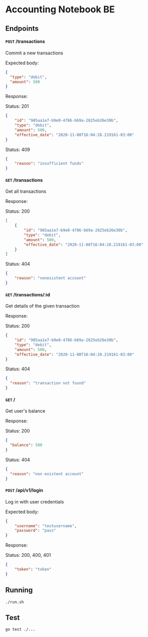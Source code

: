 # Accounting Notebook BE

## Endpoints

#### `POST` /transactions

Commit a new transactions

Expected body:
```json
{
  "type": "debit",
  "amount": 500
}
```

Response:

Status: 201
```json
{
    "id": "985aa1e7-b9e0-4786-b69a-2825eb26e30b",
    "type": "debit",
    "amount": 500,
    "effective_date": "2020-11-08T16:04:28.219161-03:00"
}
```

Status: 409
```json
{
    "reason": "insufficient funds"
}
```

#### `GET` /transactions

Get all transactions

Response:

Status: 200
```json
[
    {
        "id": "985aa1e7-b9e0-4786-b69a-2825eb26e30b",
        "type": "debit",
        "amount": 500,
        "effective_date": "2020-11-08T16:04:28.219161-03:00"
    }
]
```

Status: 404
```json
{
    "reason": "nonexistent account"
}
```

#### `GET` /transactions/:id

Get details of the given transaction

Response:

Status: 200
```json
{
    "id": "985aa1e7-b9e0-4786-b69a-2825eb26e30b",
    "type": "debit",
    "amount": 500,
    "effective_date": "2020-11-08T16:04:28.219161-03:00"
}
```

Status: 404
```json
{
  "reason": "transaction not found"
}
```

#### `GET` /

Get user's balance

Response:

Status: 200
```json
{
  "balance": 500
}
```

Status: 404
```json
{
  "reason": "non existent account"
}
```

#### `POST` /api/v1/login

Log in with user credentials

Expected body:
```json
{
    "username": "testusername",
    "password": "pass"
}
```

Response:

Status: 200, 400, 401
```json
{
    "token": "token"
}
```

## Running

``` shell script
./run.sh
```

## Test
```shell script
go test ./...
```